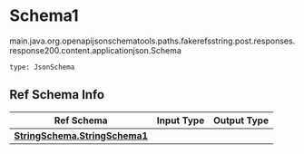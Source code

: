 # Schema1
main.java.org.openapijsonschematools.paths.fakerefsstring.post.responses.response200.content.applicationjson.Schema
```
type: JsonSchema
```

## Ref Schema Info
Ref Schema | Input Type | Output Type
---------- | ---------- | -----------
[**StringSchema.StringSchema1**](../../../../../../../../hematools/components/schemas/StringSchema.md) |  | 
